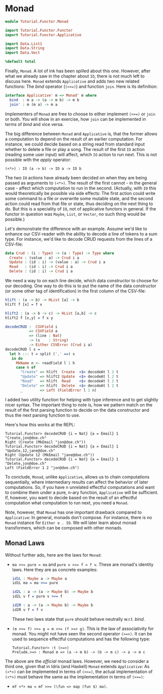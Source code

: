 # Monad

```idris
module Tutorial.Functor.Monad

import Tutorial.Functor.Functor
import Tutorial.Functor.Applicative

import Data.List1
import Data.String
import Data.Vect

%default total
```

Finally, `Monad`. A lot of ink has been spilled about this one. However, after what we already saw in the chapter about `IO`, there is not much left to discuss here. `Monad` extends `Applicative` and adds two new related functions: The *bind* operator (`(>>=)`) and function `join`. Here is its definition:

```idris
interface Applicative' m => Monad' m where
  bind  : m a -> (a -> m b) -> m b
  join' : m (m a) -> m a
```

Implementers of `Monad` are free to choose to either implement `(>>=)` or `join` or both. You will show in an exercise, how `join` can be implemented in terms of *bind* and vice versa.

The big difference between `Monad` and `Applicative` is, that the former allows a computation to depend on the result of an earlier computation. For instance, we could decide based on a string read from standard input whether to delete a file or play a song. The result of the first `IO` action (reading some user input) will affect, which `IO` action to run next. This is not possible with the *apply* operator:

```repl
(<*>) : IO (a -> b) -> IO a -> IO b
```

The two `IO` actions have already been decided on when they are being passed as arguments to `(<*>)`. The result of the first cannot - in the general case - affect which computation to run in the second. (Actually, with `IO` this would theoretically be possible via side effects: The first action could write some command to a file or overwrite some mutable state, and the second action could read from that file or state, thus deciding on the next thing to do. But this is a speciality of `IO`, not of applicative functors in general. If the functor in question was `Maybe`, `List`, or `Vector`, no such thing would be possible.)

Let's demonstrate the difference with an example. Assume we'd like to enhance our CSV-reader with the ability to decode a line of tokens to a sum type. For instance, we'd like to decode CRUD requests from the lines of a CSV-file:

```idris
data Crud : (i : Type) -> (a : Type) -> Type where
  Create : (value : a) -> Crud i a
  Update : (id : i) -> (value : a) -> Crud i a
  Read   : (id : i) -> Crud i a
  Delete : (id : i) -> Crud i a
```

We need a way to on each line decide, which data constructor to choose for our decoding. One way to do this is to put the name of the data constructor (or some other tag of identification) in the first column of the CSV-file:

```idris
hlift : (a -> b) -> HList [a] -> b
hlift f [x] = f x

hlift2 : (a -> b -> c) -> HList [a,b] -> c
hlift2 f [x,y] = f x y

decodeCRUD :  CSVField i
           => CSVField a
           => (line : Nat)
           -> (s    : String)
           -> Either CSVError (Crud i a)
decodeCRUD l s =
  let h ::: t = split (',' ==) s
   in do
     MkName n <- readField l 1 h
     case n of
       "Create" => hlift  Create  <$> decodeAt l 2 t
       "Update" => hlift2 Update  <$> decodeAt l 2 t
       "Read"   => hlift  Read    <$> decodeAt l 2 t
       "Delete" => hlift  Delete  <$> decodeAt l 2 t
       _        => Left (FieldError l 1 n)
```

I added two utility function for helping with type inference and to get slightly nicer syntax. The important thing to note is, how we pattern match on the result of the first parsing function to decide on the data constructor and thus the next parsing function to use.

Here's how this works at the REPL:

```repl
Tutorial.Functor> decodeCRUD {i = Nat} {a = Email} 1 "Create,jon@doe.ch"
Right (Create (MkEmail "jon@doe.ch"))
Tutorial.Functor> decodeCRUD {i = Nat} {a = Email} 1 "Update,12,jane@doe.ch"
Right (Update 12 (MkEmail "jane@doe.ch"))
Tutorial.Functor> decodeCRUD {i = Nat} {a = Email} 1 "Delete,jon@doe.ch"
Left (FieldError 1 2 "jon@doe.ch")
```

To conclude, `Monad`, unlike `Applicative`, allows us to chain computations sequentially, where intermediary results can affect the behavior of later computations. So, if you have n unrelated effectful computations and want to combine them under a pure, n-ary function, `Applicative` will be sufficient. If, however, you want to decide based on the result of an effectful computation what computation to run next, you need a `Monad`.

Note, however, that `Monad` has one important drawback compared to `Applicative`: In general, monads don't compose. For instance, there is no `Monad` instance for `Either e . IO`. We will later learn about monad transformers, which can be composed with other monads.

## Monad Laws

Without further ado, here are the laws for `Monad`:

- `ma >>= pure = ma` and `pure v >>= f = f v`. These are monad's identity laws. Here they are as concrete examples:

  ```idris
  id1L : Maybe a -> Maybe a
  id1L ma = ma >>= pure

  id2L : a -> (a -> Maybe b) -> Maybe b
  id2L v f = pure v >>= f

  id2R : a -> (a -> Maybe b) -> Maybe b
  id2R v f = f v
  ```

  These two laws state that `pure` should behave neutrally w.r.t. *bind*.

- `(m >>= f) >>= g = m >>= (f >=> g)`. This is the law of associativity for monad. You might not have seen the second operator `(>=>)`. It can be used to sequence effectful computations and has the following type:

  ```repl
  Tutorial.Functor> :t (>=>)
  Prelude.>=> : Monad m => (a -> m b) -> (b -> m c) -> a -> m c
  ```

The above are the *official* monad laws. However, we need to consider a third one, given that in Idris (and Haskell) `Monad` extends `Applicative`: As `(<*>)` can be implemented in terms of `(>>=)`, the actual implementation of `(<*>)` must behave the same as the implementation in terms of `(>>=)`:

- `mf <*> ma = mf >>= (\fun => map (fun $) ma)`.

<!-- vi: filetype=idris2:syntax=markdown
-->
